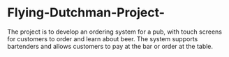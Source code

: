 # Flying-Dutchman-Project-
The project is to develop an ordering system for a pub, with touch screens for customers to order and learn about beer. The system supports bartenders and allows customers to pay at the bar or order at the table. 
